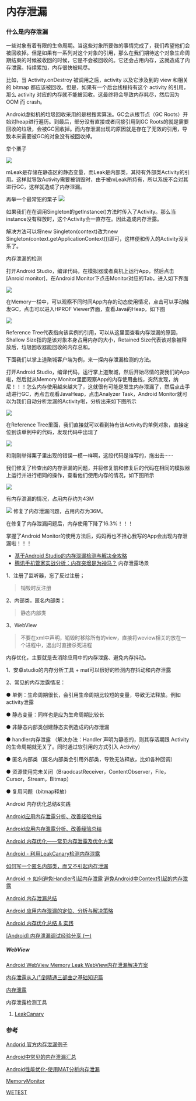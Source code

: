 # 内存泄漏

### 什么是内存泄漏

一些对象有着有限的生命周期。当这些对象所要做的事情完成了，我们希望他们会被回收掉。但是如果有一系列对这个对象的引用，那么在我们期待这个对象生命周期结束的时候被收回的时候，它是不会被回收的。它还会占用内存，这就造成了内存泄露。持续累加，内存很快被耗尽。

比如，当 Activity.onDestroy 被调用之后，activity 以及它涉及到的 view 和相关的 bitmap 都应该被回收。但是，如果有一个后台线程持有这个 activity 的引用，那么 activity 对应的内存就不能被回收。这最终将会导致内存耗尽，然后因为 OOM 而 crash。

Android虚拟机的垃圾回收采用的是根搜索算法。GC会从根节点（GC Roots）开始对heap进行遍历。到最后，部分没有直接或者间接引用到GC Roots的就是需要回收的垃圾，会被GC回收掉。而内存泄漏出现的原因就是存在了无效的引用，导致本来需要被GC的对象没有被回收掉。

举个栗子

![](http://mmbiz.qpic.cn/mmbiz/kn3fIZB16Mp3y84Lhc1FN29wKuksClicITOibQWYvaD2Byq7hqCC51wicOcDoLXgicAGGictiaJhmLRqb4ehicJCicXVjg/640?wx_fmt=png&tp=webp&wxfrom=5&wx_lazy=1)

mLeak是存储在静态区的静态变量，而Leak是内部类，其持有外部类Activity的引用。这样就导致Activity需要被销毁时，由于被mLeak所持有，所以系统不会对其进行GC，这样就造成了内存泄漏。

再举一个最常犯的栗子
![](http://mmbiz.qpic.cn/mmbiz/kn3fIZB16Mp3y84Lhc1FN29wKuksClicIvpTuo6NNUIpjrjPueOic8uToBfczO5rA0cdQpGK9fkDHdvZaxkvmlgg/640?wx_fmt=png&tp=webp&wxfrom=5&wx_lazy=1)

如果我们在在调用Singleton的getInstance()方法时传入了Activity。那么当instance没有释放时，这个Activity会一直存在。因此造成内存泄露。

解决方法可以将new Singleton(context)改为new Singleton(context.getApplicationContext())即可，这样便和传入的Activity没关系了。

内存泄漏的检测

打开Android Studio，编译代码，在模拟器或者真机上运行App，然后点击[Anroid monitor]，在Android Monitor下点击Monitor对应的Tab，进入如下界面

![](http://mmbiz.qpic.cn/mmbiz/kn3fIZB16Mp3y84Lhc1FN29wKuksClicIDGicvgU8Ba8tqVzOyE3lVKiaNv70J2MHF98cPb6pPPoaWDGhcrSwIbrA/640?wx_fmt=png&tp=webp&wxfrom=5&wx_lazy=1)

在Memory一栏中，可以观察不同时间App内存的动态使用情况，点击可以手动触发GC，点击可以进入HPROF Viewer界面，查看Java的Heap，如下图

![](http://mmbiz.qpic.cn/mmbiz/kn3fIZB16Mp3y84Lhc1FN29wKuksClicIkKlU2m8UQFZqSsXQiaEfonIRHybC7NOVfFic3moO2ZJrFjeIMgkf3BGg/640?wx_fmt=png&tp=webp&wxfrom=5&wx_lazy=1)

Reference Tree代表指向该实例的引用，可以从这里面查看内存泄漏的原因，Shallow Size指的是该对象本身占用内存的大小，Retained Size代表该对象被释放后，垃圾回收器能回收的内存总和。

下面我们以掌上道聚城客户端为例，来一探内存泄漏检测的方法。

打开Android Studio，编译代码，运行掌上道聚城，然后开始尽情的耍我们的App啦，然后就从Memory Monitor里面观察App的内存使用曲线，突然发现，纳尼！！！怎么内存使用越来越大了，这就很有可能是发生内存泄漏了，然后点击手动进行GC，再点击观看JavaHeap，点击Analyzer Task，Android Monitor就可以为我们自动分析泄漏的Activity啦，分析出来如下图所示

![](http://mmbiz.qpic.cn/mmbiz/kn3fIZB16Mp3y84Lhc1FN29wKuksClicIWicdLDjWa0KownTuuB49eLwKFuMFfUN34q0JXfW3cPA3AkprGyvNdJQ/640?wx_fmt=png&tp=webp&wxfrom=5&wx_lazy=1)

在Reference Tree里面，我们直接就可以看到持有该Activity的单例对象，直接定位到该单例中的代码，发现代码中出现了

![](http://mmbiz.qpic.cn/mmbiz/kn3fIZB16Mp3y84Lhc1FN29wKuksClicI9Q3wjyEnJ8vauhib0UXFaqR261U57iaeZj6bMDK1PlXjibibiaLOrNcuAEA/640?wx_fmt=png&tp=webp&wxfrom=5&wx_lazy=1)

和刚刚举得栗子里出现的错误一模一样啊，这段代码是谁写的，拖出去······

我们修复了检查出的内存泄漏的问题，并将修复前和修复后的代码在相同的模拟器上运行并进行相同的操作，查看他们使用内存的情况，如下图所示

![](http://mmbiz.qpic.cn/mmbiz/kn3fIZB16Mp3y84Lhc1FN29wKuksClicIKG37QKiclEic3avYPsibfNCYhqkNqxmTfcDYtCu4EXmTGAJf3bqDK9Zpg/640?wx_fmt=png&tp=webp&wxfrom=5&wx_lazy=1)

有内存泄漏的情况，占用内存约为43M

![](http://mmbiz.qpic.cn/mmbiz/kn3fIZB16Mp3y84Lhc1FN29wKuksClicIbNT8KhARyMalcyo211tvLdWnL3K0WmicNldlBhME4z8jP5ibf6emOOpA/640?wx_fmt=png&tp=webp&wxfrom=5&wx_lazy=1)
修复了内存泄漏问题，占用内存为36M。

在修复了内存泄漏问题后，内存使用下降了16.3%！！！

掌握了Android Monitor的使用方法后，妈妈再也不担心我写的App会出现内存泄漏啦！！！

 * [基于Android Studio的内存泄漏检测与解决全攻略](http://wetest.qq.com/lab/view/?id=99)
  * [腾讯手机管家实战分析：内存突增是为神马？](http://bugly.qq.com/bbs/forum.php?mod=viewthread&tid=30&highlight=%E5%86%85%E5%AD%98%E7%AA%81%E5%A2%9E)
  内存泄露场景

1、注册了监听器，忘了反过注册；
>销毁时反注册

2、内部类，匿名内部类；
>静态内部类

3、WebView	
>不要在xml中声明，销毁时移除所有的view，直接将weview相关的放在一个进程中，退出时直接杀死进程

内存优化，主要就是去消除应用中的内存泄露、避免内存抖动。

1、安卓studio的内存分析工具 + mat可以很好的检测内存抖动和内存泄露

2、常见的内存泄露情况：

● 单例：生命周期很长，会引用生命周期比较短的变量，导致无法释放。例如activity泄露

● 静态变量：同样也是应为生命周期比较长

● 非静态内部类创建静态实例造成的内存泄漏

● handler内存泄露 （解决办法：Handler 声明为静态的，则其存活期跟 Activity 的生命周期就无关了。同时通过软引用的方式引入 Activity）

● 匿名内部类（匿名内部类会引用外部类，导致无法释放，比如各种回调）

● 资源使用完未关闭（BraodcastReceiver，ContentObserver，File，Cursor，Stream，Bitmap）

● 复用问题（bitmap释放）

Android 内存优化总结&实践

[Android应用内存泄露分析、改善经验总结](zhuanlan.zhihu.com/p/20831913)

[Android应用内存泄露分析、改善经验总结](https://zmywly8866.github.io/2016/05/04/android-application-leak-analysis-and-fix.html)

[Android 内存优化——常见内存泄露及优化方案](https://juejin.im/entry/58ef30fd44d904006cdfcbb6)

[Android - 利用LeakCanary检测内存泄露](http://cashow.github.io/android-detect-out-of-memory-with-leakcanary.html)

[如何写一个匿名内部类，而又不引起内存泄漏](http://www.atatech.org/articles/58280)

[Android -> 如何避免Handler引起内存泄露](http://blog.csdn.net/feelang/article/details/39059705)
[避免Android中Context引起的内存泄露](http://blog.csdn.net/boyupeng/article/details/46503221)

[Android 内存泄漏总结](https://yq.aliyun.com/articles/3009)

[Android 应用内存泄漏的定位、分析与解决策略](https://www.diycode.cc/topics/475)

[Android 内存优化总结 & 实践](https://juejin.im/entry/58d4c7735c497d0057ead153)

[[Android] 内存泄漏调试经验分享 (一)](http://rayleeya.iteye.com/blog/727074)

##### WebView
[Android WebView Memory Leak WebView内存泄漏解决方案](http://my.oschina.net/zhibuji/blog/100580)


[内存泄露从入门到精通三部曲之基础知识篇](http://mp.weixin.qq.com/s?__biz=MzA3NTYzODYzMg==&mid=400674207&idx=1&sn=a9580ca0dffc62a6d7dbb8fd3d7a2ef1&scene=0&key=b410d3164f5f798e3f4b6de393face7f291ae1d5d6ce312646e1e72ba2b6849e52d3ef5d2d0e4e8579cc7841aac8b439&ascene=0&uin=MTYzMjY2MTE1&devicetype=iMac+MacBookPro10%2C1+OSX+OSX+10.11.1+build(15B42)&version=11020201&pass_ticket=hgYTL4MW7%2FI9mnat%2BT9S2RRS0IkFfm6yOLSy%2F4bguL4%3D)


[内存泄露](http://blog.csdn.net/xiaochuanding/article/details/56286074?utm_source=gank.io&utm_medium=email)


内存泄露检测工具
1. [LeakCanary](./android_tool_leakcanary.md)


### 参考

[Andorid 官方内存泄漏例子](https://android-developers.googleblog.com/2009/01/avoiding-memory-leaks.html)

[Android中常见的内存泄漏汇总](https://xiaozhuanlan.com/topic/0583461792)

[Android性能优化-使用MAT分析内存泄漏](https://xiaozhuanlan.com/topic/6852741390)

[MemoryMonitor](https://www.diycode.cc/projects/cundong/MemoryMonitor)

[WETEST](https://wetest.qq.com/lab/view/359.html)